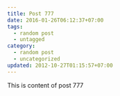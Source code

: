 ```yaml
---
title: Post 777
date: 2016-01-26T06:12:37+07:00
tags:
  - random post
  - untagged
category:
  - random post
  - uncategorized
updated: 2012-10-27T01:15:57+07:00
---
```

This is content of post 777